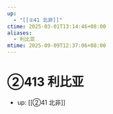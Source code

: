 ```yaml
---
up:
  - "[[②41 北非]]"
ctime: 2025-03-01T13:14:46+08:00
aliases:
  - 利比亚
mtime: 2025-09-09T12:37:06+08:00
---
```


# ②413 利比亚

- up: [[②41 北非]]
